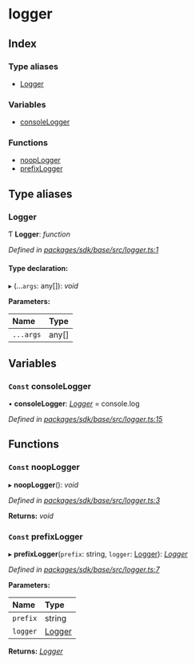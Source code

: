 # logger

## Index

### Type aliases

* [Logger](_logger_.md#logger)

### Variables

* [consoleLogger](_logger_.md#const-consolelogger)

### Functions

* [noopLogger](_logger_.md#const-nooplogger)
* [prefixLogger](_logger_.md#const-prefixlogger)

## Type aliases

### Logger

Ƭ **Logger**: _function_

_Defined in_ [_packages/sdk/base/src/logger.ts:1_](https://github.com/celo-org/celo-monorepo/blob/master/packages/sdk/base/src/logger.ts#L1)

#### Type declaration:

▸ \(...`args`: any\[\]\): _void_

**Parameters:**

| Name | Type |
| :--- | :--- |
| `...args` | any\[\] |

## Variables

### `Const` consoleLogger

• **consoleLogger**: [_Logger_](_logger_.md#logger) = console.log

_Defined in_ [_packages/sdk/base/src/logger.ts:15_](https://github.com/celo-org/celo-monorepo/blob/master/packages/sdk/base/src/logger.ts#L15)

## Functions

### `Const` noopLogger

▸ **noopLogger**\(\): _void_

_Defined in_ [_packages/sdk/base/src/logger.ts:3_](https://github.com/celo-org/celo-monorepo/blob/master/packages/sdk/base/src/logger.ts#L3)

**Returns:** _void_

### `Const` prefixLogger

▸ **prefixLogger**\(`prefix`: string, `logger`: [Logger](_logger_.md#logger)\): [_Logger_](_logger_.md#logger)

_Defined in_ [_packages/sdk/base/src/logger.ts:7_](https://github.com/celo-org/celo-monorepo/blob/master/packages/sdk/base/src/logger.ts#L7)

**Parameters:**

| Name | Type |
| :--- | :--- |
| `prefix` | string |
| `logger` | [Logger](_logger_.md#logger) |

**Returns:** [_Logger_](_logger_.md#logger)

